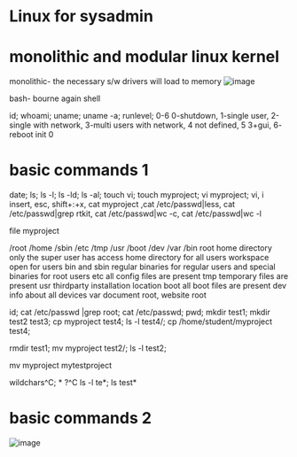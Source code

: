 # Linux for sysadmin

# monolithic and modular linux kernel
monolithic- the necessary s/w drivers will load to memory
![image](https://github.com/user-attachments/assets/279cec29-675e-4994-9828-32dd962dd5e8)


bash- bourne again shell

id; whoami; uname; uname -a; runlevel; 
0-6 0-shutdown, 1-single user, 2-single with network, 3-multi users with network, 4 not defined, 
    5 3+gui, 6- reboot
init 0
# basic commands 1 
date; ls; ls -l; ls -ld; ls -al;
touch vi; touch myproject; vi myproject;
vi, i insert, esc, shift+:+x,
cat myproject ,cat /etc/passwd|less, cat /etc/passwd|grep rtkit, cat /etc/passwd|wc -c, cat /etc/passwd|wc -l
<!-- everything is a file(cpu, mem, hdd etc.), small programs combined together to perform a bigger task (piping) -->
file myproject

/root /home /sbin /etc /tmp /usr /boot /dev /var /bin
root home directory only the super user has access
home directory for all users workspace open for users
bin and sbin regular binaries for regular users and special binaries for root users
etc all config files are present
tmp temporary files are present
usr thirdparty installation location
boot all boot files are present
dev info about all devices
var document root, website root

id; cat /etc/passwd |grep root; cat /etc/passwd; pwd; mkdir test1; mkdir test2 test3;
cp myproject test4; ls -l test4/; cp /home/student/myproject test4;
<!-- copy files -->
rmdir test1; mv myproject test2/; ls -l test2;
<!-- rename -->
mv myproject mytestproject
<!-- user management or file system management -->
wildchars^C; * ?^C
ls -l te*; ls test*
# basic commands 2
<!-- redirection for logs process analysis etc.-->
<!-- input-> process -> output -->
![image](https://github.com/user-attachments/assets/15001e39-a0f8-4f21-a7ee-5bb5db8a06e3)






